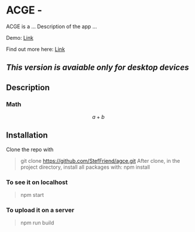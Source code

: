 # ACGE -

ACGE is a ... Description of the app ...

Demo: [Link](https://google.com)

Find out more here: [Link](https://google.com)

*This version is avaiable only for desktop devices*
-

## Description

### Math
$$
a+b
$$
## Installation

Clone the repo with
> git clone https://github.com/StefFriend/agce.git
After clone, in the project directory, install all packages with:
> npm install

### To see it on localhost

> npm start

### To upload it on a server

> npm run build
